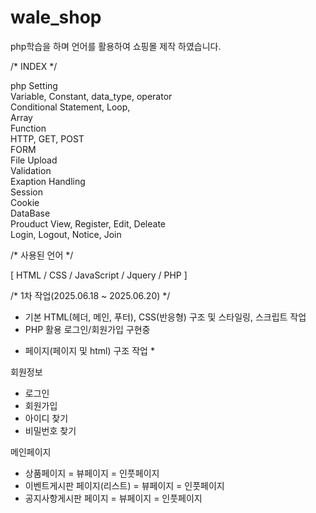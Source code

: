 # wale_shop

php학습을 하며 언어를 활용하여 쇼핑몰 제작 하였습니다.

/* INDEX */

php Setting <br>
Variable, Constant, data_type, operator<br>
Conditional Statement, Loop,<br>
Array<br>
Function<br>
HTTP, GET, POST<br>
FORM<br>
File Upload<br>
Validation<br>
Exaption Handling<br>
Session<br>
Cookie<br>
DataBase<br>
Prouduct View, Register, Edit, Deleate<br>
Login, Logout, Notice, Join<br>

/* 사용된 언어 */

[ HTML / CSS / JavaScript / Jquery / PHP ]

/* 1차 작업(2025.06.18 ~ 2025.06.20) */

- 기본 HTML(헤더, 메인, 푸터), CSS(반응형) 구조 및 스타일링, 스크립트 작업
- PHP 활용 로그인/회원가입 구현중


* 페이지(페이지 및 html) 구조 작업 *

회원정보 
- 로그인
- 회원가입
- 아이디 찾기
- 비밀번호 찾기
        
메인페이지 
- 상품페이지 = 뷰페이지 = 인풋페이지
- 이벤트게시판 페이지(리스트) = 뷰페이지 = 인풋페이지
- 공지사항게시판 페이지 = 뷰페이지 = 인풋페이지
